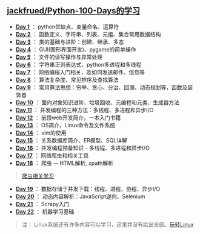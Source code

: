 ## [jackfrued/Python-100-Days的学习](https://github.com/jackfrued/Python-100-Days)

+ [**Day 1**](./1029-day1.md) ： python优缺点、变量命名、运算符
+ [**Day 2**](.\1030-Day2.md) ： 函数定义、字符串、列表、元组、集合常用数据结构
+ [**Day 3**](./1031-day3.md) ： 类的基础与进阶：创建、继承、多态
+ [**Day 4**](./1101-day4.md) ： GUI(图形界面开发)、pygame的简单操作
+ [**Day 5**](./1102-day5.md) ： 文件的读写操作与异常处理
+ [**Day 6**](./1104-day6.md) ： 字符串正则表达式、python多进程和多线程
+ [**Day 7**](./1105-day7.md) ： 网络编程入门相关，及如何发送邮件、信息等
+ [**Day 8**](./1106-day8.md) ： 算法复杂度、常见排序及查找算法
+ [**Day 9**](./1107-day9.md) ： 常用算法思想：穷举、贪心、分治、回溯、动态规划等，函数及装饰器
+ [**Day 10**](./1108-day10.md) ： 面向对象知识进阶、垃圾回收、元编程和元类、生成器方法
+ [**Day 11**](./1109-day11.md) ： 并发编程的三种方法：多线程、多进程和异步I/O
+ [**Day 12**](./1110-day12.md) ： 前段web开发简介，一本入门书籍
+ [**Day 13**](./1111-day13.md) ： OS简介，Linux命令及文件系统
+ [**Day 14**](./1112-day14.md) ： vim的使用   
+ [**Day 15**](./1113-day15.md) ： 关系数据库简介、ER模型、SQL详解
+ [**Day 16**](./1114-day16.md) ： 并发编程预备知识 - 多线程、多进程和异步I/O
+ [**Day 17**](./1115-day17.md) ： 网络爬虫和相关工具
+ [**Day 18**](./1118-day18.md) ： 爬虫 -- HTML解析, xpath解析
> [爬虫相关学习](https://github.com/2048JiaLi/PY3_privacy/tree/master/%E7%88%AC%E8%99%AB)
+ [**Day 19**](./1120-day19.md) ： 数据存储于并发下载：线程、进程、协程、异步I/O
+ [**Day 20**](./1121-day20.md) ： 动态内容解析：JavaScript逆向、Selenium 
+ [**Day 21**](./1122-day21.md) ： Scrapy入门
+ [**Day 22**](./1125-day22.md) ： 机器学习基础

> 注： Linux系统还有许多内容可以学习，这里并没有给出全部。[玩转Linux](https://github.com/jackfrued/Python-100-Days/blob/master/Day31-35/31-35.%E7%8E%A9%E8%BD%ACLinux%E6%93%8D%E4%BD%9C%E7%B3%BB%E7%BB%9F.md)
